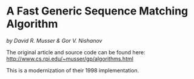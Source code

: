 # A Fast Generic Sequence Matching Algorithm
*by David R. Musser &amp; Gor V. Nishanov*

The original article and source code can be found here: http://www.cs.rpi.edu/~musser/gp/algorithms.html

This is a modernization of their 1998 implementation.
